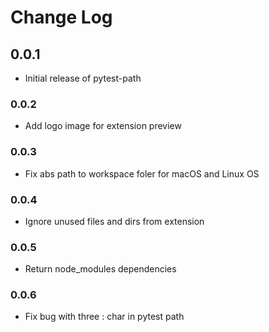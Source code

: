 # Change Log

## 0.0.1

- Initial release of pytest-path

### 0.0.2

- Add logo image for extension preview

### 0.0.3

- Fix abs path to workspace foler for macOS and Linux OS

### 0.0.4

- Ignore unused files and dirs from extension

### 0.0.5

- Return node_modules dependencies

### 0.0.6

- Fix bug with three : char in pytest path
